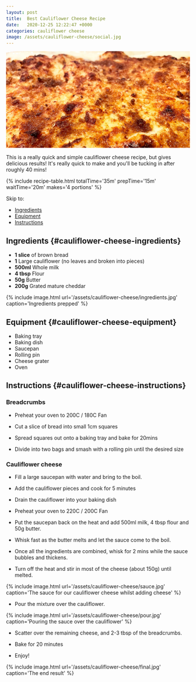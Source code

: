 ```yaml
---
layout: post
title:  Best Cauliflower Cheese Recipe
date:   2020-12-25 12:22:47 +0000
categories: cauliflower cheese 
image: /assets/cauliflower-cheese/social.jpg
---
```


![cauliflower cheese][intro]

This is a really quick and simple cauliflower cheese recipe, but gives delicious results! It's really quick to make and you'll be tucking in after roughly 40 mins! 

{% include recipe-table.html totalTime='35m' prepTime='15m' waitTime='20m' makes='4 portions' %}

Skip to:
* [Ingredients](#cauliflower-cheese-ingredients)
* [Equipment](#cauliflower-cheese-equipment)
* [Instructions](#cauliflower-cheese-instructions)

## Ingredients {#cauliflower-cheese-ingredients}
* **1 slice** of brown bread
* **1** Large cauliflower (no leaves and broken into pieces)
* **500ml** Whole milk
* **4 tbsp**	Flour
* **50g** Butter
* **200g** Grated mature cheddar

{% include image.html url='/assets/cauliflower-cheese/ingredients.jpg' caption='Ingredients prepped' %}

## Equipment {#cauliflower-cheese-equipment}
* Baking tray
* Baking dish
* Saucepan
* Rolling pin
* Cheese grater
* Oven

## Instructions {#cauliflower-cheese-instructions}


### Breadcrumbs

* Preheat your oven to 200C / 180C Fan

<!-- more -->

* Cut a slice of bread into small 1cm squares 

* Spread squares out onto a baking tray and bake for 20mins

* Divide into two bags and smash with a rolling pin until the desired size 

### Cauliflower cheese 

* Fill a large saucepan with water and bring to the boil.

* Add the cauliflower pieces and cook for 5 minutes 

* Drain the cauliflower into your baking dish

* Preheat your oven to 220C / 200C Fan

* Put the saucepan back on the heat and add 500ml milk, 4 tbsp flour and 50g butter.

* Whisk fast as the butter melts and let the sauce come to the boil.

* Once all the ingredients are combined, whisk for 2 mins while the sauce bubbles and thickens.

* Turn off the heat and stir in most of the cheese (about 150g) until melted.

{% include image.html url='/assets/cauliflower-cheese/sauce.jpg' caption='The sauce for our cauliflower cheese whilst adding cheese' %}

* Pour the mixture over the cauliflower.

{% include image.html url='/assets/cauliflower-cheese/pour.jpg' caption='Pouring the sauce over the cauliflower' %}
 
* Scatter over the remaining cheese, and 2-3 tbsp of the breadcrumbs.

* Bake for 20 minutes

* Enjoy!

{% include image.html url='/assets/cauliflower-cheese/final.jpg' caption='The end result' %}

[intro]: /assets/cauliflower-cheese/social.jpg "cauliflower cheese"
